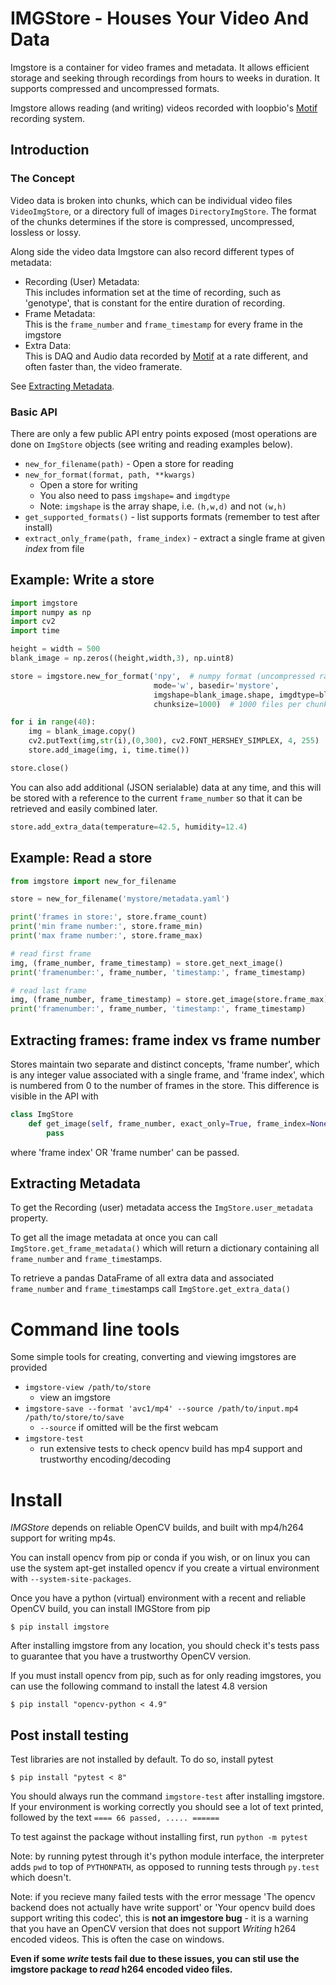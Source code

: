 IMGStore - Houses Your Video And Data
=====================================

Imgstore is a container for video frames and metadata. It allows efficient storage and seeking
through recordings from hours to weeks in duration. It supports compressed and uncompressed formats.

Imgstore allows reading (and writing) videos recorded with
loopbio's [Motif](http://loopbio.com/recording/) recording system.

## Introduction

### The Concept

Video data is broken into chunks, which can be individual video files `VideoImgStore`, or
a directory full of images `DirectoryImgStore`. The format of the chunks determines if the store is
compressed, uncompressed, lossless or lossy.

Along side the video data Imgstore can also record different types of metadata:
 * Recording (User) Metadata:  
   This includes information set at the time of recording, such as 'genotype', that is constant
   for the entire duration of recording.
 * Frame Metadata:  
   This is the `frame_number` and `frame_timestamp` for every frame in the imgstore
 * Extra Data:  
   This is DAQ and Audio data recorded by [Motif](http://loopbio.com/recording/) at a rate different, and
   often faster than, the video framerate.

See [Extracting Metadata](#extracting-metadata).

### Basic API

There are only a few public API entry points exposed (most operations are
done on `ImgStore` objects (see writing and reading examples below).

 * `new_for_filename(path)` - Open a store for reading
 * `new_for_format(format, path, **kwargs)`
    * Open a store for writing
    * You also need to pass `imgshape=` and `imgdtype`
    * Note: `imgshape` is the array shape, i.e. `(h,w,d)` and not `(w,h)`
 * `get_supported_formats()` - list supports formats (remember to test after install)
 * `extract_only_frame(path, frame_index)` - extract a single frame at given *index* from file

## Example: Write a store

```python
import imgstore
import numpy as np
import cv2
import time

height = width = 500
blank_image = np.zeros((height,width,3), np.uint8)

store = imgstore.new_for_format('npy',  # numpy format (uncompressed raw image frames)
                                mode='w', basedir='mystore',
                                imgshape=blank_image.shape, imgdtype=blank_image.dtype,
                                chunksize=1000)  # 1000 files per chunk (directory)

for i in range(40):
    img = blank_image.copy()
    cv2.putText(img,str(i),(0,300), cv2.FONT_HERSHEY_SIMPLEX, 4, 255)
    store.add_image(img, i, time.time())

store.close()
```

You can also add additional (JSON serialable) data at any time, and this will be stored
with a reference to the current `frame_number` so that it can be retrieved
and easily combined later.

```python
store.add_extra_data(temperature=42.5, humidity=12.4)
```

## Example: Read a store

```python
from imgstore import new_for_filename

store = new_for_filename('mystore/metadata.yaml')

print('frames in store:', store.frame_count)
print('min frame number:', store.frame_min)
print('max frame number:', store.frame_max)

# read first frame
img, (frame_number, frame_timestamp) = store.get_next_image()
print('framenumber:', frame_number, 'timestamp:', frame_timestamp)

# read last frame
img, (frame_number, frame_timestamp) = store.get_image(store.frame_max)
print('framenumber:', frame_number, 'timestamp:', frame_timestamp)
```

## Extracting frames: frame index vs frame number

Stores maintain two separate and distinct concepts, 'frame number', which
is any integer value associated with a single frame, and 'frame index', which is numbered
from 0 to the number of frames in the store. This difference is visible in the API with

```python
class ImgStore
    def get_image(self, frame_number, exact_only=True, frame_index=None):
        pass
```

where 'frame index' OR 'frame number' can be passed.

## Extracting Metadata

To get the Recording (user) metadata access the `ImgStore.user_metadata` property.

To get all the image metadata at once you can call `ImgStore.get_frame_metadata()`
which will return a dictionary containing all `frame_number` and `frame_time`stamps.

To retrieve a pandas DataFrame of all extra data and associated `frame_number`
and `frame_time`stamps call `ImgStore.get_extra_data()`

# Command line tools

Some simple tools for creating, converting and viewing imgstores are provided

* `imgstore-view /path/to/store`
  * view an imgstore
* `imgstore-save --format 'avc1/mp4' --source /path/to/input.mp4 /path/to/store/to/save`
  * `--source` if omitted will be the first webcam
* `imgstore-test`
  * run extensive tests to check opencv build has mp4 support and trustworthy encoding/decoding

# Install

*IMGStore* depends on reliable OpenCV builds, and built with mp4/h264 support for
writing mp4s.

You can install opencv from pip or conda if you wish, or on linux you can use the system apt-get
installed opencv if you create a virtual environment with `--system-site-packages`.

Once you have a python (virtual) environment with a recent and reliable OpenCV build,
you can install IMGStore from pip

`$ pip install imgstore`

After installing imgstore from any location, you should check it's tests pass to guarantee that
you have a trustworthy OpenCV version.

If you must install opencv from pip, such as for only reading imgstores, you can
use the following command to install the latest 4.8 version

`$ pip install "opencv-python < 4.9"`

## Post install testing

Test libraries are not installed by default. To do so, install pytest

`$ pip install "pytest < 8"`

You should always run the command `imgstore-test` after installing imgstore. If your
environment is working correctly you should see a lot of text printed, followed by the
text `==== 66 passed, ..... ======`

To test against the package without installing first, run `python -m pytest`

Note: by running pytest through it's python module interface, the interpreter adds `pwd` to
top of `PYTHONPATH`, as opposed to running tests through `py.test` which doesn't.

Note: if you recieve many failed tests with the error message 'The opencv backend does not actually have write support'
or 'Your opencv build does support writing this codec', this is __not an imgestore bug__ - it is a warning that
you have an OpenCV version that does not support _Writing_ h264 encoded videos. This is often the case on
windows.

**Even if some _write_ tests fail due to these issues, you can stil use the imgstore package to _read_ h264 encoded
video files.**

